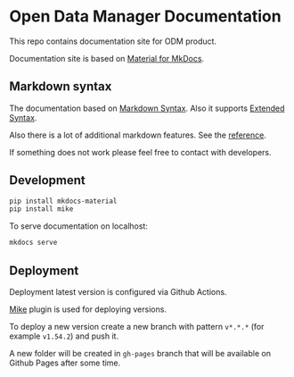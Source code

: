 # Open Data Manager Documentation

This repo contains documentation site for ODM product.

Documentation site is based on [Material for MkDocs](https://squidfunk.github.io/mkdocs-material/).

## Markdown syntax

The documentation based on [Markdown Syntax](https://www.markdownguide.org/basic-syntax/). Also it supports [Extended Syntax](https://www.markdownguide.org/extended-syntax/).

Also there is a lot of additional markdown features. See the [reference](https://squidfunk.github.io/mkdocs-material/reference/).

If something does not work please feel free to contact with developers.

## Development

```sh
pip install mkdocs-material
pip install mike
```

To serve documentation on localhost:

```sh
mkdocs serve
```

## Deployment

Deployment latest version is configured via Github Actions.

[Mike](https://squidfunk.github.io/mkdocs-material/setup/setting-up-versioning/#usage) plugin is used for deploying versions.

To deploy a new version create a new branch with pattern `v*.*.*` (for example `v1.54.2`) and push it.

A new folder will be created in `gh-pages` branch that will be available on Github Pages after some time.
